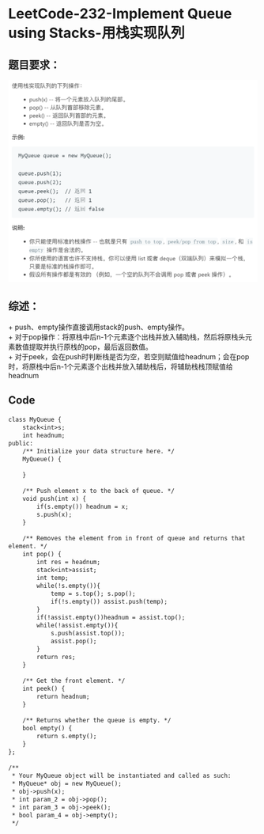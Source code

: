 # LeetCode-232-Implement Queue using Stacks-用栈实现队列

## 题目要求：
![avatar](https://github.com/JakeChanFangZiyuan20/MyLeetCode/blob/master/img/232.png)





## 综述：  
\+ push、empty操作直接调用stack的push、empty操作。  
\+ 对于pop操作：将原栈中后n-1个元素逐个出栈并放入辅助栈，然后将原栈头元素数值提取并执行原栈的pop，最后返回数值。  
\+ 对于peek，会在push时判断栈是否为空，若空则赋值给headnum；会在pop时，将原栈中后n-1个元素逐个出栈并放入辅助栈后，将辅助栈栈顶赋值给headnum

## Code
```
class MyQueue {
    stack<int>s;
    int headnum;
public:
    /** Initialize your data structure here. */
    MyQueue() {
        
    }
    
    /** Push element x to the back of queue. */
    void push(int x) {
        if(s.empty()) headnum = x;
        s.push(x);
    }
    
    /** Removes the element from in front of queue and returns that element. */
    int pop() {
        int res = headnum;
        stack<int>assist;
        int temp;
        while(!s.empty()){
            temp = s.top(); s.pop();
            if(!s.empty()) assist.push(temp);
        }
        if(!assist.empty())headnum = assist.top();
        while(!assist.empty()){
            s.push(assist.top());
            assist.pop();
        }
        return res;
    }
    
    /** Get the front element. */
    int peek() {
        return headnum;
    }
    
    /** Returns whether the queue is empty. */
    bool empty() {
        return s.empty();
    }
};

/**
 * Your MyQueue object will be instantiated and called as such:
 * MyQueue* obj = new MyQueue();
 * obj->push(x);
 * int param_2 = obj->pop();
 * int param_3 = obj->peek();
 * bool param_4 = obj->empty();
 */
```


